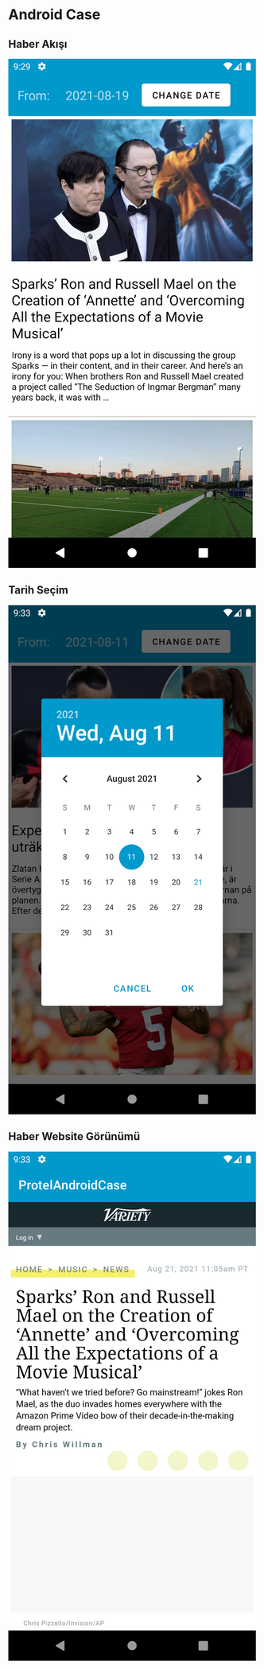 # Android Case


## Haber Akışı
![Haber Akışı](/screenshots/news_feed.png)

## Tarih Seçim
![Tarih Seçim](/screenshots/date_picker.png)

## Haber Website Görünümü
![Haber Website Görünümü](/screenshots/new_webview.png)
